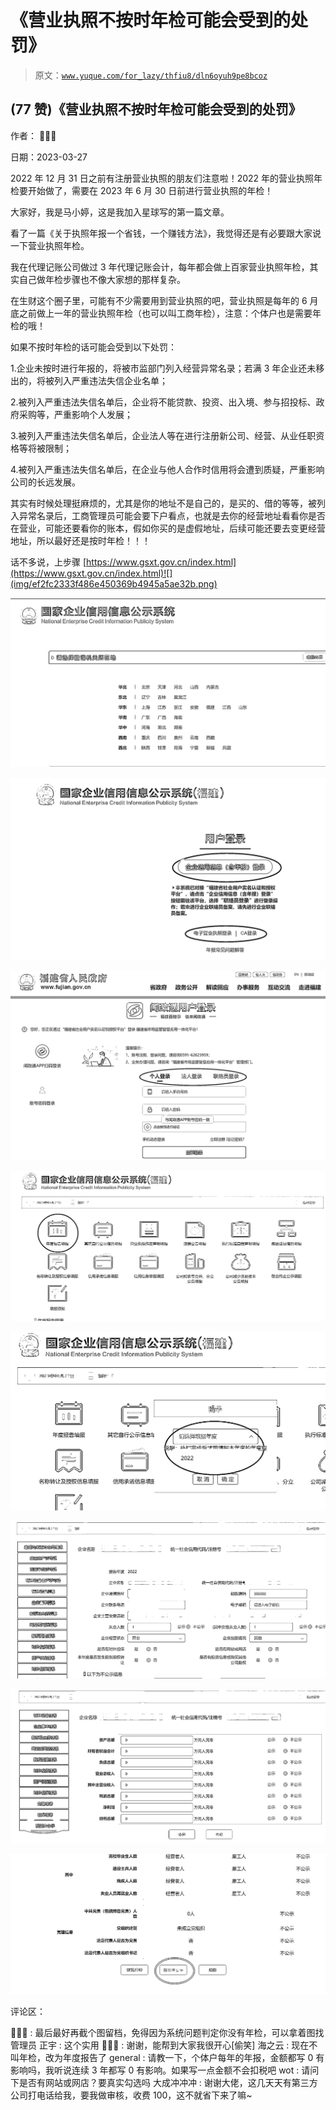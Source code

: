 # 《营业执照不按时年检可能会受到的处罚》

> 原文：[`www.yuque.com/for_lazy/thfiu8/dln6oyuh9pe8bcoz`](https://www.yuque.com/for_lazy/thfiu8/dln6oyuh9pe8bcoz)



## (77 赞)《营业执照不按时年检可能会受到的处罚》 

作者： 🌸🌸🌸 

日期：2023-03-27 

2022 年 12 月 31 日之前有注册营业执照的朋友们注意啦！2022 年的营业执照年检要开始做了，需要在 2023 年 6 月 30 日前进行营业执照的年检！ 

大家好，我是马小婷，这是我加入星球写的第一篇文章。 

看了一篇《关于执照年报一个省钱，一个赚钱方法》，我觉得还是有必要跟大家说一下营业执照年检。 

我在代理记账公司做过 3 年代理记账会计，每年都会做上百家营业执照年检，其实自己做年检步骤也不像大家想的那样复杂。 

在生财这个圈子里，可能有不少需要用到营业执照的吧，营业执照是每年的 6 月底之前做上一年的营业执照年检（也可以叫工商年检），注意：个体户也是需要年检的哦！ 

如果不按时年检的话可能会受到以下处罚： 

1.企业未按时进行年报的，将被市监部门列入经营异常名录；若满 3 年企业还未移出的，将被列入严重违法失信企业名单； 

2.被列入严重违法失信名单后，企业将不能贷款、投资、出入境、参与招投标、政府采购等，严重影响个人发展； 

3.被列入严重违法失信名单后，企业法人等在进行注册新公司、经营、从业任职资格等将被限制； 

4.被列入严重违法失信名单后，在企业与他人合作时信用将会遭到质疑，严重影响公司的长远发展。 

其实有时候处理挺麻烦的，尤其是你的地址不是自己的，是买的、借的等等，被列入异常名录后，工商管理员可能会要下户看点，也就是去你的经营地址看看你是否在营业，可能还要看你的账本，假如你买的是虚假地址，后续可能还要去变更经营地址，所以最好还是按时年检！！！ 

话不多说，上步骤 [https://www.gsxt.gov.cn/index.html](https://www.gsxt.gov.cn/index.html)![](img/ef2fc2333f486e450369b4945a5ae32b.png)  

![](img/f96c5cd49cdbaaaa2393901c7811e70a.png)  

![](img/3b13a0df6f7727fddec3dcad8f3c8230.png)  

![](img/44b0a69a3e87ceabccb1d3f6be663eba.png)  

![](img/414ed62cd69e05ce556b340bc1052ad2.png)  

![](img/b5fd56d33e245969585efd1e256831ae.png)  

![](img/c9664994c046483168c4e8ec2985f54c.png) 

![](img/a9d816b0cf76134ed7feef3663926daa.png)  

![](img/3b59731e5ed9f84a60c5242a5fb67d1b.png)  

评论区： 

🌸🌸🌸 : 最后最好再截个图留档，免得因为系统问题判定你没有年检，可以拿着图找管理员 正宇 : 这个实用 🌸🌸🌸 : 谢谢，能帮到大家我很开心[偷笑] 海之云 : 现在不叫年检，改为年度报告了 general : 请教一下，个体户每年的年报，金额都写 0 有影响吗，我听说连续 3 年都写 0 有影响。如果写一点金额不会扣税吧 wot : 请问下是否有网站或网店？要真实勾选吗 大成冲冲冲 : 谢谢大佬，这几天天有第三方公司打电话给我，要我做审核，收费 100，这不就省下来了嘛~